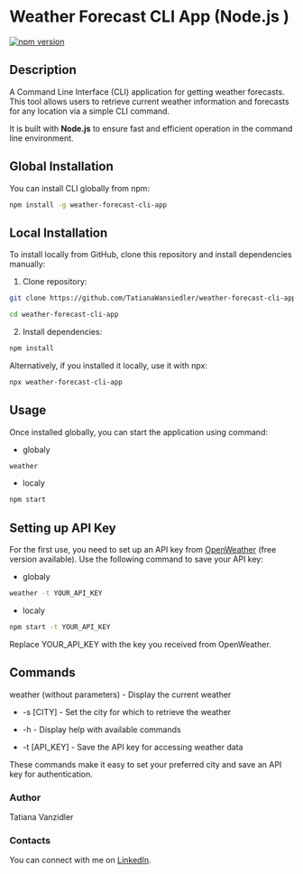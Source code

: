 # Weather Forecast CLI App (Node.js )

[![npm version](https://img.shields.io/npm/v/weather-forecast-cli-app)](https://www.npmjs.com/package/weather-forecast-cli-app)

## Description
A Command Line Interface (CLI) application for getting weather forecasts. This tool allows users to retrieve current weather information and forecasts for any location via a simple CLI command.

It is built with **Node.js** to ensure fast and efficient operation in the command line environment.

## Global Installation

You can install CLI globally from npm:

```bash
npm install -g weather-forecast-cli-app
```

## Local Installation 

To install locally from GitHub, clone this repository and install dependencies manually:

1. Clone repository:

```bash
git clone https://github.com/TatianaWansiedler/weather-forecast-cli-app.git

cd weather-forecast-cli-app
```

2. Install dependencies:

```bash
npm install
```

Alternatively, if you installed it locally, use it with npx:

```bash
npx weather-forecast-cli-app
```

## Usage
Once installed globally, you can start the application using command:

- globaly
```bash
weather
```
- localy

```bash
npm start 
```

## Setting up API Key
For the first use, you need to set up an API key from [OpenWeather](https://openweathermap.org/price) (free version available). Use the following command to save your API key:

- globaly
```bash
weather -t YOUR_API_KEY
```
- localy
```bash
npm start -t YOUR_API_KEY
```

Replace YOUR_API_KEY with the key you received from OpenWeather.

## Commands
weather (without parameters) - Display the current weather
- -s [CITY] - Set the city for which to retrieve the weather

- -h - Display help with available commands

- -t [API_KEY] - Save the API key for accessing weather data

These commands make it easy to set your preferred city and save an API key for authentication.


### Author
Tatiana Vanzidler

### Contacts
You can connect with me on [LinkedIn](https://www.linkedin.com/in/tatiana-vanzidler/).
